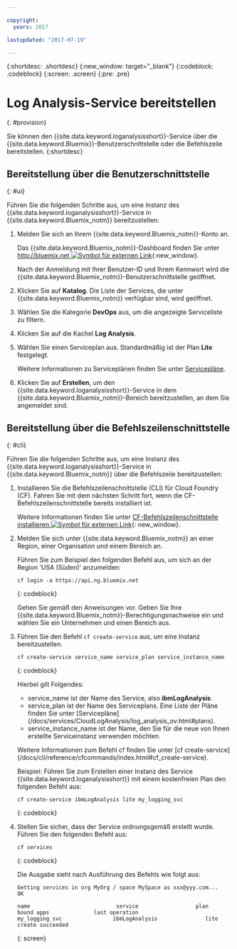 ```yaml
---

copyright:
  years: 2017

lastupdated: "2017-07-19"

---
```



{:shortdesc: .shortdesc}
{:new_window: target="_blank"}
{:codeblock: .codeblock}
{:screen: .screen}
{:pre: .pre}


# Log Analysis-Service bereitstellen
{: #provision}

Sie können den {{site.data.keyword.loganalysisshort}}-Service über die {{site.data.keyword.Bluemix}}-Benutzerschnittstelle oder die Befehlszeile bereitstellen.
{:shortdesc}


## Bereitstellung über die Benutzerschnittstelle
{: #ui}

Führen Sie die folgenden Schritte aus, um eine Instanz des {{site.data.keyword.loganalysisshort}}-Service in {{site.data.keyword.Bluemix_notm}} bereitzustellen: 

1. Melden Sie sich an Ihrem {{site.data.keyword.Bluemix_notm}}-Konto an. 

    Das {{site.data.keyword.Bluemix_notm}}-Dashboard finden Sie unter [http://bluemix.net ![Symbol für externen Link](../../../icons/launch-glyph.svg "Symbol für externen Link")](http://bluemix.net "Symbol für externen Link"){:new_window}. 
    
	Nach der Anmeldung mit Ihrer Benutzer-ID und Ihrem Kennwort wird die {{site.data.keyword.Bluemix_notm}}-Benutzerschnittstelle geöffnet. 

2. Klicken Sie auf **Katalog**. Die Liste der Services, die unter {{site.data.keyword.Bluemix_notm}} verfügbar sind, wird geöffnet. 

3. Wählen Sie die Kategorie **DevOps** aus, um die angezeigte Serviceliste zu filtern. 

4. Klicken Sie auf die Kachel **Log Analysis**. 

5. Wählen Sie einen Serviceplan aus. Standardmäßig ist der Plan **Lite** festgelegt. 

    Weitere Informationen zu Serviceplänen finden Sie unter [Servicepläne](/docs/services/CloudLogAnalysis/log_analysis_ov.html#plans). 
	
6. Klicken Sie auf **Erstellen**, um den {{site.data.keyword.loganalysisshort}}-Service in dem {{site.data.keyword.Bluemix_notm}}-Bereich bereitzustellen, an dem Sie angemeldet sind. 
  
 

## Bereitstellung über die Befehlszeilenschnittstelle
{: #cli}

Führen Sie die folgenden Schritte aus, um eine Instanz des {{site.data.keyword.loganalysisshort}}-Service in {{site.data.keyword.Bluemix_notm}} über die Befehlszeile bereitzustellen: 

1. Installieren Sie die Befehlszeilenschnittstelle (CLI) für Cloud Foundry (CF). Fahren Sie mit dem nächsten Schritt fort, wenn die CF-Befehlszeilenschnittstelle bereits installiert ist. 

   Weitere Informationen finden Sie unter [CF-Befehlszeilenschnittstelle installieren ![Symbol für externen Link](../../../icons/launch-glyph.svg "Symbol für externen Link")](http://docs.cloudfoundry.org/cf-cli/install-go-cli.html "Symbol für externen Link"){: new_window}.  
    
2. Melden Sie sich unter {{site.data.keyword.Bluemix_notm}} an einer Region, einer Organisation und einem Bereich an. 

    Führen Sie zum Beispiel den folgenden Befehl aus, um sich an der Region 'USA (Süden)' anzumelden: 

    ```
    cf login -a https://api.ng.bluemix.net
    ```
    {: codeblock}

    Gehen Sie gemäß den Anweisungen vor. Geben Sie Ihre {{site.data.keyword.Bluemix_notm}}-Berechtigungsnachweise ein und wählen Sie ein Unternehmen und einen Bereich aus. 
	
3. Führen Sie den Befehl `cf create-service` aus, um eine Instanz bereitzustellen. 

    ```
	cf create-service service_name service_plan service_instance_name
	```
	{: codeblock}
	
	Hierbei gilt Folgendes:
	
	* service_name ist der Name des Service, also **ibmLogAnalysis**.
	* service_plan ist der Name des Serviceplans. Eine Liste der Pläne finden Sie unter [Servicepläne] (/docs/services/CloudLogAnalysis/log_analysis_ov.html#plans).
	* service_instance_name ist der Name, den Sie für die neue von Ihnen erstellte Serviceinstanz verwenden möchten.
	
	Weitere Informationen zum Befehl cf finden Sie unter [cf create-service] (/docs/cli/reference/cfcommands/index.html#cf_create-service).

	Beispiel: Führen Sie zum Erstellen einer Instanz des Service {{site.data.keyword.loganalysisshort}} mit einem kostenfreien Plan den folgenden Befehl aus:
	
	```
	cf create-service ibmLogAnalysis lite my_logging_svc
	```
	{: codeblock}
	
4. Stellen Sie sicher, dass der Service ordnungsgemäß erstellt wurde. Führen Sie den folgenden Befehl aus:

    ```	
	cf services
	```
	{: codeblock}
	
	Die Ausgabe sieht nach Ausführung des Befehls wie folgt aus:
	
	```
    Getting services in org MyOrg / space MySpace as xxx@yyy.com...
    OK
    
    name                           service                  plan                   bound apps              last operation
    my_logging_svc                ibmLogAnalysis               lite                                        create succeeded
	```
	{: screen}

	




